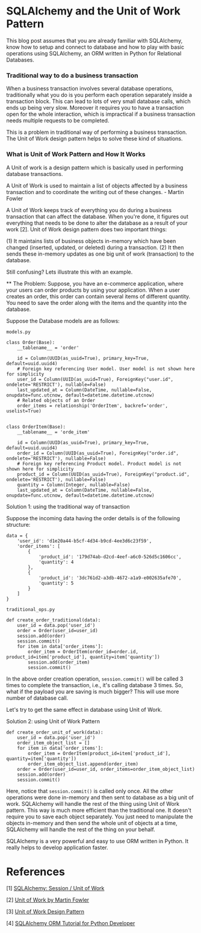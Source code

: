 # SQLAlchemy and the Unit of Work Pattern
This blog post assumes that you are already familiar with SQLAlchemy, know how to setup and connect to database 
and how to play with basic operations using SQLAlchemy, an ORM written in Python for Relational Databases. 


### Traditional way to do a business transaction
When a business transaction involves several database operations, traditionally what you do is you perform each 
operation separately inside a transaction block. This can lead to lots of very small database calls, which ends 
up being very slow. Moreover it requires you to have a transaction open for the whole interaction, which is 
impractical if a business transaction needs multiple requests to be completed.

This is a problem in traditional way of performing a business transaction. The Unit of Work design pattern helps 
to solve these kind of situations.


### What is Unit of Work Pattern and How It Works
A Unit of work is a design pattern which is basically used in performing database transactions.

A Unit of Work is used to maintain a list of objects affected by a business transaction and to coordinate the 
writing out of these changes. - Martin Fowler

A Unit of Work keeps track of everything you do during a business transaction that can affect the database. When 
you're done, it figures out everything that needs to be done to alter the database as a result of your work [2]. 
Unit of Work design pattern does two important things: 

(1) It maintains lists of business objects in-memory which have been changed (inserted, updated, or deleted) during 
a transaction.
(2) It then sends these in-memory updates as one big unit of work (transaction) to the database.

Still confusing? Lets illustrate this with an example.

** The Problem:
Suppose, you have an e-commerce application, where your users can order products by using your application. When 
a user creates an order, this order can contain several items of different quantity. You need to save the order 
along with the items and the quantity into the database.

Suppose the Database models are as follows:

`models.py`
```
class Order(Base):
    __tablename__ = 'order'
    
    id = Column(UUID(as_uuid=True), primary_key=True, default=uuid.uuid4)
    # Foreign key referencing User model. User model is not shown here for simplicity
    user_id = Column(UUID(as_uuid=True), ForeignKey("user.id", ondelete='RESTRICT'), nullable=False)
    last_updated_at = Column(DateTime, nullable=False, onupdate=func.utcnow, default=datetime.datetime.utcnow)
    # Related objects of an Order
    order_items = relationship('OrderItem', backref='order', uselist=True)


class OrderItem(Base):
    __tablename__ = 'orde_item'
    
    id = Column(UUID(as_uuid=True), primary_key=True, default=uuid.uuid4)
    order_id = Column(UUID(as_uuid=True), ForeignKey("order.id", ondelete='RESTRICT'), nullable=False)
    # Foreign key referencing Product model. Product model is not shown here for simplicity
    product_id = Column(UUID(as_uuid=True), ForeignKey("product.id", ondelete='RESTRICT'), nullable=False)
    quantity = Column(Integer, nullable=False)
    last_updated_at = Column(DateTime, nullable=False, onupdate=func.utcnow, default=datetime.datetime.utcnow)
```

Solution 1: using the traditional way of transaction 

Suppose the incoming data having the order details is of the following structure:

```
data = {
    'user_id': 'd1e20a44-b5cf-4d34-b9cd-4ee3d6c23f59',
    'order_items': [
        {
            'product_id': '179d74ab-d2cd-4eef-a6c0-526d5c1606cc',
            'quantity': 4
        },
        {
            'product_id': '3dc761d2-a3db-4672-a1a9-e002635afe70',
            'quantity': 5
        }
    ]
}
```

`traditional_ops.py`
```
def create_order_traditional(data):
    user_id = data.pop('user_id')
    order = Order(user_id=user_id)
    session.add(order)
    session.commit()
    for item in data['order_items']:
        order_item = OrderItem(order_id=order.id, product_id=item['product_id'], quantity=item['quantity'])
        session.add(order_item)
        session.commit()
```
In the above order creation operation, `session.commit()` will be called 3 times to complete the transaction, i.e., 
it's calling database 3 times. So, what if the payload you are saving is much bigger? This will use more number 
of database call. 

Let's try to get the same effect in database using Unit of Work.


Solution 2: using Unit of Work Pattern
```
def create_order_unit_of_work(data):
    user_id = data.pop('user_id')
    order_item_object_list = []
    for item in data['order_items']:
        order_item = OrderItem(product_id=item['product_id'], quantity=item['quantity'])
        order_item_object_list.append(order_item)
    order = Order(user_id=user_id, order_items=order_item_object_list)
    session.add(order)
    session.commit()
```
Here, notice that `session.commit()` is called only once. All the other operations were done in-memory and then sent 
to database as a big unit of work. SQLAlchemy will handle the rest of the thing using Unit of Work pattern. This way 
is much more efficient than the traditional one. It doesn't require you to save each object separately. You just need 
to manipulate the objects in-memory and then send the whole unit of objects at a time, SQLAlchemy will handle the 
rest of the thing on your behalf. 

SQLAlchemy is a very powerful and easy to use ORM written in Python. It really helps to develop application faster.


# References
[1] [SQLAlchemy: Session / Unit of Work](https://docs.huihoo.com/python/sqlalchemy-0.3/unitofwork.html)

[2] [Unit of Work by Martin Fowler](https://martinfowler.com/eaaCatalog/unitOfWork.html)

[3] [Unit of Work Design Pattern](https://www.codeproject.com/Articles/581487/Unit-of-Work-Design-Pattern)

[4] [SQLAlchemy ORM Tutorial for Python Developer](https://auth0.com/blog/sqlalchemy-orm-tutorial-for-python-developers)
